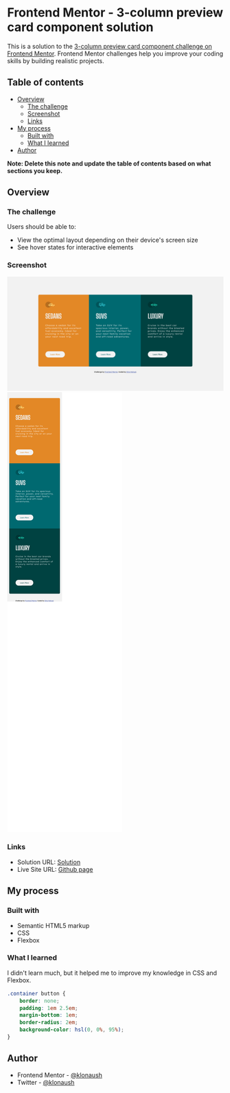 # Frontend Mentor - 3-column preview card component solution

This is a solution to the [3-column preview card component challenge on Frontend Mentor](https://www.frontendmentor.io/challenges/3column-preview-card-component-pH92eAR2-). Frontend Mentor challenges help you improve your coding skills by building realistic projects. 

## Table of contents

- [Overview](#overview)
  - [The challenge](#the-challenge)
  - [Screenshot](#screenshot)
  - [Links](#links)
- [My process](#my-process)
  - [Built with](#built-with)
  - [What I learned](#what-i-learned)
- [Author](#author)

**Note: Delete this note and update the table of contents based on what sections you keep.**

## Overview

### The challenge

Users should be able to:

- View the optimal layout depending on their device's screen size
- See hover states for interactive elements

### Screenshot

![Alt text](./design/screenshot.png)
![Alt text](./design/screenshot2.png)

### Links

- Solution URL: [Solution](https://www.frontendmentor.io/solutions/3column-using-css-flexbox-6aAJdRbtqR)
- Live Site URL: [Github page](https://klonaush.github.io/3-column-preview-card-component/)

## My process

### Built with

- Semantic HTML5 markup
- CSS
- Flexbox

### What I learned

I didn't learn much, but it helped me to improve my knowledge in CSS and Flexbox.

```css
.container button {
    border: none;
    padding: 1em 2.5em;
    margin-bottom: 1em;
    border-radius: 2em;
    background-color: hsl(0, 0%, 95%);
}
```

## Author

- Frontend Mentor - [@klonaush](https://www.frontendmentor.io/profile/klonaush)
- Twitter - [@klonaush](https://www.twitter.com/klonaush)
